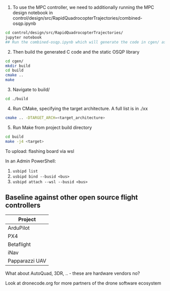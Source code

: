 
1. To use the MPC controller, we need to additionally running the MPC design notebook in control/design/src/RapidQuadrocopterTrajectories/combined-osqp.ipynb
```bash
cd control/design/src/RapidQuadrocopterTrajectories/
jupyter notebook
## Run the combined-osqp.ipynb which will generate the code in cgen/ as well as generate the controller_mpc_constructor.cpp file in control/
```

2. Then build the generated C code and the static OSQP library
```bash
cd cgen/
mkdir build
cd build
cmake ..
make
```
3. Navigate to build/
```bash
cd ./build
```

4. Run CMake, specifying the target architecture. A full list is in ./xx
```bash
cmake .. -DTARGET_ARCH=<target_architecture>
```

5. Run Make from project build directory
```bash
cd build
make -j4 <target>
```

To upload: flashing board via wsl

In an Admin PowerShell:
1. `usbipd list`
2. `usbipd bind --busid <bus>`
3. `usbipd attach --wsl --busid <bus>`

## Baseline against other open source flight controllers
| Project |
| -- |
| ArduPilot |
| PX4 |
| Betaflight |
| iNav |
| Papparazzi UAV |

What about AutoQuad, 3DR, .. - these are hardware vendors no?

Look at dronecode.org for more partners of the drone software ecosystem
